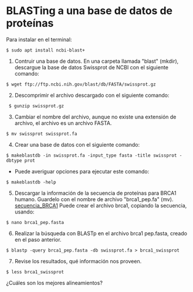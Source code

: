 # BLASTing a una base de datos de proteínas

Para instalar en el terminal:
~~~
$ sudo apt install ncbi-blast+
~~~

1. Contruir una base de datos. En una carpeta llamada "blast" (mkdir), descargue la base de datos Swissprot de NCBI con el siguiente comando:

~~~
$ wget ftp://ftp.ncbi.nih.gov/blast/db/FASTA/swissprot.gz
~~~

2. Descomprimir el archivo descargado con el siguiente comando:

~~~
 $ gunzip swissprot.gz
~~~
 
3. Cambiar el nombre del archivo, aunque no existe una extensión de archivo, el archivo es un archivo FASTA. 
~~~
$ mv swissprot swissprot.fa
~~~
 
4. Crear una base de datos con el siguiente comando:
~~~
$ makeblastdb -in swissprot.fa -input_type fasta -title swissprot -dbtype prot
~~~
 
* Puede averiguar opciones para ejecutar este comando:
~~~
$ makeblastdb -help
~~~

5. Descargar la información de la secuencia de proteínas para BRCA1 humano. Guardelo con el nombre de archivo "brca1_pep.fa" (mv).
[secuencia_BRCA1](https://raw.githubusercontent.com/BioUPS/omicas64/main/BRCA1%20%5BHomo%20sapiens%5D.fasta)
Puede crear el archivo brca1, copiando la secuencia, usando:
~~~
$ nano brca1_pep.fasta
~~~
6. Realizar la búsqueda con BLASTp en el archivo brca1 pep.fasta, creado en el paso anterior.
~~~
$ blastp -query brca1_pep.fasta -db swissprot.fa > brca1_swissprot
~~~
7. Revise los resultados, qué información nos proveen. 
~~~
$ less brca1_swissprot
~~~
¿Cuáles son los mejores alineamientos?
